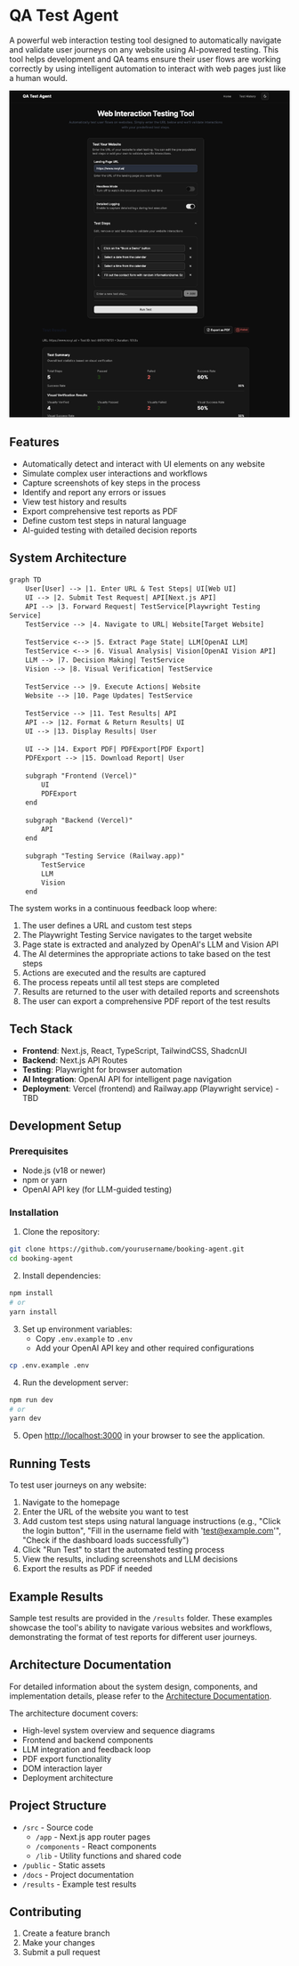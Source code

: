 # QA Test Agent

A powerful web interaction testing tool designed to automatically navigate and validate user journeys on any website using AI-powered testing. This tool helps development and QA teams ensure their user flows are working correctly by using intelligent automation to interact with web pages just like a human would.

![QA Test Agent Screenshot](./public/images/qa-test-agent-screenshot.png)

## Features

- Automatically detect and interact with UI elements on any website
- Simulate complex user interactions and workflows
- Capture screenshots of key steps in the process
- Identify and report any errors or issues
- View test history and results
- Export comprehensive test reports as PDF
- Define custom test steps in natural language
- AI-guided testing with detailed decision reports

## System Architecture

```mermaid
graph TD
    User[User] --> |1. Enter URL & Test Steps| UI[Web UI]
    UI --> |2. Submit Test Request| API[Next.js API]
    API --> |3. Forward Request| TestService[Playwright Testing Service]
    TestService --> |4. Navigate to URL| Website[Target Website]
    
    TestService <--> |5. Extract Page State| LLM[OpenAI LLM]
    TestService <--> |6. Visual Analysis| Vision[OpenAI Vision API]
    LLM --> |7. Decision Making| TestService
    Vision --> |8. Visual Verification| TestService
    
    TestService --> |9. Execute Actions| Website
    Website --> |10. Page Updates| TestService
    
    TestService --> |11. Test Results| API
    API --> |12. Format & Return Results| UI
    UI --> |13. Display Results| User
    
    UI --> |14. Export PDF| PDFExport[PDF Export]
    PDFExport --> |15. Download Report| User
    
    subgraph "Frontend (Vercel)"
        UI
        PDFExport
    end
    
    subgraph "Backend (Vercel)"
        API
    end
    
    subgraph "Testing Service (Railway.app)"
        TestService
        LLM
        Vision
    end
```

The system works in a continuous feedback loop where:
1. The user defines a URL and custom test steps
2. The Playwright Testing Service navigates to the target website
3. Page state is extracted and analyzed by OpenAI's LLM and Vision API
4. The AI determines the appropriate actions to take based on the test steps
5. Actions are executed and the results are captured
6. The process repeats until all test steps are completed
7. Results are returned to the user with detailed reports and screenshots
8. The user can export a comprehensive PDF report of the test results

## Tech Stack

- **Frontend**: Next.js, React, TypeScript, TailwindCSS, ShadcnUI
- **Backend**: Next.js API Routes
- **Testing**: Playwright for browser automation
- **AI Integration**: OpenAI API for intelligent page navigation
- **Deployment**: Vercel (frontend) and Railway.app (Playwright service) - TBD

## Development Setup

### Prerequisites

- Node.js (v18 or newer)
- npm or yarn
- OpenAI API key (for LLM-guided testing)

### Installation

1. Clone the repository:
```bash
git clone https://github.com/yourusername/booking-agent.git
cd booking-agent
```

2. Install dependencies:
```bash
npm install
# or
yarn install
```

3. Set up environment variables:
   - Copy `.env.example` to `.env`
   - Add your OpenAI API key and other required configurations

```bash
cp .env.example .env
```

4. Run the development server:
```bash
npm run dev
# or
yarn dev
```

5. Open [http://localhost:3000](http://localhost:3000) in your browser to see the application.

## Running Tests

To test user journeys on any website:

1. Navigate to the homepage
2. Enter the URL of the website you want to test
3. Add custom test steps using natural language instructions (e.g., "Click the login button", "Fill in the username field with 'test@example.com'", "Check if the dashboard loads successfully")
4. Click "Run Test" to start the automated testing process
5. View the results, including screenshots and LLM decisions
6. Export the results as PDF if needed

## Example Results

Sample test results are provided in the `/results` folder. These examples showcase the tool's ability to navigate various websites and workflows, demonstrating the format of test reports for different user journeys.

## Architecture Documentation

For detailed information about the system design, components, and implementation details, please refer to the [Architecture Documentation](docs/ARCHITECTURE.md).

The architecture document covers:
- High-level system overview and sequence diagrams
- Frontend and backend components
- LLM integration and feedback loop
- PDF export functionality
- DOM interaction layer
- Deployment architecture

## Project Structure

- `/src` - Source code
  - `/app` - Next.js app router pages
  - `/components` - React components
  - `/lib` - Utility functions and shared code
- `/public` - Static assets
- `/docs` - Project documentation
- `/results` - Example test results

## Contributing

1. Create a feature branch
2. Make your changes
3. Submit a pull request
